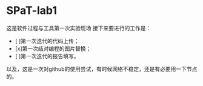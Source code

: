 # SPaT-lab1
这是软件过程与工具第一次实验现场 
接下来要进行的工作是：
- [ ]第一次迭代的代码上传；
- [x]第一次结对编程的图片替换；
- [ ]第一次迭代的报告填写。

以及，这是一次对github的使用尝试，有时候网络不稳定，还是有必要用一下节点的。